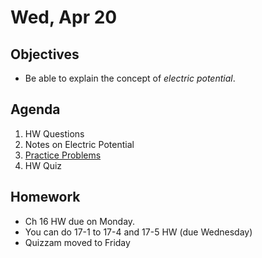 Wed, Apr 20
=========      
  
Objectives    
------------    
- Be able to explain the concept of *electric potential*.
   
Agenda      
---------      
1. HW Questions
2. Notes on Electric Potential
3. [Practice Problems](https://avon.schoology.com/page/5900729405)
4. HW Quiz

  
Homework    
-------------      
  
- Ch 16 HW due on Monday.
- You can do 17-1 to 17-4 and 17-5 HW (due Wednesday)
- Quizzam moved to Friday
<!--stackedit_data:
eyJoaXN0b3J5IjpbLTE3NTQ3MTMxODEsMTc0NDk2MDU1MSwyMD
IzNTQ4NzM1LC0xNDQyNzk0MjcxLC0zMzI1OTQxMTUsLTYyNTYz
Nzc2NSwyMjAzNjUwNTAsMTAyMzc2ODMyMSwtMTg5MjAwNTE4Ny
w5MzQ0NDA2OTIsOTg0MTg1OTM1LC00MTcxNDA4OTQsLTEyNTUw
ODEzNjYsLTgzMjQ4MDQxNiwtMTY4ODYwMjkyNywtMzIzMTgzOD
gzLC01MTEzNzQ5OTgsLTg0NDE4OTYwMiwtMTM2Mjg0MTEzOCwx
MDQ4MTE5ODM1XX0=
-->